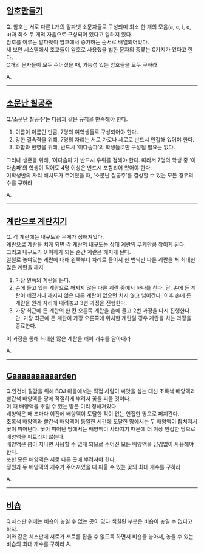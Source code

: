 [암호만들기](https://www.acmicpc.net/problem/1759)
--
Q. 암호는 서로 다른 L개의 알파벳 소문자들로 구성되며 최소 한 개의 모음(a, e, i, o, u)과 최소 두 개의 자음으로 구성되어 있다고 알려져 있다.<br>
암호를 이루는 알파벳이 암호에서 증가하는 순서로 배열되어있다.<br>
새 보안 시스템에서 조교들이 암호로 사용했을 법한 문자의 종류는 C가지가 있다고 한다.<br>
C개의 문자들이 모두 주어졌을 때, 가능성 있는 암호들을 모두 구하라<br>

A.

---
[소문난 칠공주](https://www.acmicpc.net/problem/1941)
--
Q.‘소문난 칠공주’는 다음과 같은 규칙을 만족해야 한다.<br>
1. 이름이 이름인 만큼, 7명의 여학생들로 구성되어야 한다.
2. 강한 결속력을 위해, 7명의 자리는 서로 가로나 세로로 반드시 인접해 있어야 한다.
3. 화합과 번영을 위해, 반드시 ‘이다솜파’의 학생들로만 구성될 필요는 없다.

그러나 생존을 위해, ‘이다솜파’가 반드시 우위를 점해야 한다. 따라서 7명의 학생 중 ‘이다솜파’의 학생이 적어도 4명 이상은 반드시 포함되어 있어야 한다.<br>
여학생반의 자리 배치도가 주어졌을 때, ‘소문난 칠공주’를 결성할 수 있는 모든 경우의 수를 구하라

A.

---
[계란으로 계란치기](https://www.acmicpc.net/problem/16987)
--
Q. 각 계란에는 내구도와 무게가 정해져있다. <br>
계란으로 계란을 치게 되면 각 계란의 내구도는 상대 계란의 무게만큼 깎이게 된다. <br>
그리고 내구도가 0 이하가 되는 순간 계란은 깨지게 된다.<br>
일렬로 놓여있는 계란에 대해 왼쪽부터 차례로 들어서 한 번씩만 다른 계란을 쳐 최대한 많은 계란을 깨자<br>
1. 가장 왼쪽의 계란을 든다.
2. 손에 들고 있는 계란으로 깨지지 않은 다른 계란 중에서 하나를 친다. 단, 손에 든 계란이 깨졌거나 깨지지 않은 다른 계란이 없으면 치지 않고 넘어간다. 이후 손에 든 계란을 원래 자리에 내려놓고 3번 과정을 진행한다.
3. 가장 최근에 든 계란의 한 칸 오른쪽 계란을 손에 들고 2번 과정을 다시 진행한다. 단, 가장 최근에 든 계란이 가장 오른쪽에 위치한 계란일 경우 계란을 치는 과정을 종료한다.

이 과정을 통해 최대한 많은 계란을 깨어 개수를 알아내라

A.

---
[Gaaaaaaaaaarden](https://www.acmicpc.net/problem/18809)
--
Q.인건비 절감을 위해 BOJ 마을에서는 직접 사람이 씨앗을 심는 대신 초록색 배양액과 빨간색 배양액을 땅에 적절하게 뿌려서 꽃을 피울 것이다.<br>
이 때 배양액을 뿌릴 수 있는 땅은 미리 정해져있다.<br>
배양액은 매 초마다 이전에 배양액이 도달한 적이 없는 인접한 땅으로 퍼져간다.<br>
초록색 배양액과 빨간색 배양액이 동일한 시간에 도달한 땅에서는 두 배양액이 합쳐져서 꽃이 피어난다. 꽃이 피어난 땅에서는 배양액이 사라지기 때문에 더 이상 인접한 땅으로 배양액을 퍼트리지 않는다.<br>
배양액은 봄이 지나면 사용할 수 없게 되므로 주어진 모든 배양액을 남김없이 사용해야 한다.<br>
또한 모든 배양액은 서로 다른 곳에 뿌려져야 한다.<br>
정원과 두 배양액의 개수가 주어져있을 때 피울 수 있는 꽃의 최대 개수를 구하라




A.

---
[비숍](https://www.acmicpc.net/problem/1799)
--
Q.체스판 위에는 비숍이 놓일 수 없는 곳이 있다.색칠된 부분은 비숍이 놓일 수 없다고 하자.<br>
이와 같은 체스판에 서로가 서로를 잡을 수 없도록 하면서 비숍을 놓아서, 놓을 수 있는 비숍의 최대 개수를 구하라
A.